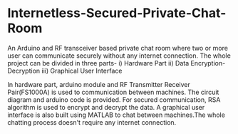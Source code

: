 # Internetless-Secured-Private-Chat-Room

An Arduino and RF transceiver based private chat room where two or more user can communicate securely without any internet connection.
The whole project can be divided in three parts-
  i)   Hardware Part
  ii)  Data Encryption-Decryption
  iii) Graphical User Interface
  
In hardware part, arduino module and RF Transmitter Receiver Pair(FS1000A) is used to communication between machines. The circuit diagram and arduino code is provided. For secured communication, RSA algorithm is used to encrypt and decrypt the data. A graphical user interface is also built using MATLAB to chat between machines.The whole chatting process doesn't require any internet connection.
